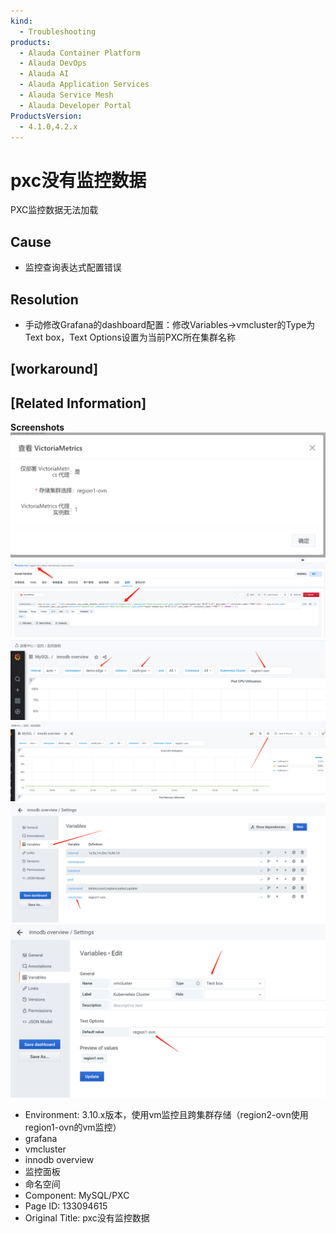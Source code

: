 ```yaml
---
kind:
  - Troubleshooting
products:
  - Alauda Container Platform
  - Alauda DevOps
  - Alauda AI
  - Alauda Application Services
  - Alauda Service Mesh
  - Alauda Developer Portal
ProductsVersion:
  - 4.1.0,4.2.x
---
```

<!-- A type of document that involves encountering a fault, diagnosing it, performing root cause analysis, and providing solutions. -->

# pxc没有监控数据

PXC监控数据无法加载

## Cause
- 监控查询表达式配置错误

## Resolution
- 手动修改Grafana的dashboard配置：修改Variables->vmcluster的Type为Text box，Text Options设置为当前PXC所在集群名称

## [workaround]

## [Related Information]
**Screenshots**
![](assets/pxcmei-you-jian-kong-shu-ju/image2023-1-4_15-4-33.png)
![](assets/pxcmei-you-jian-kong-shu-ju/mceclip0_1671184687284_86ur8.png)
![](assets/pxcmei-you-jian-kong-shu-ju/image2023-1-5_1-21-7.png)
![](assets/pxcmei-you-jian-kong-shu-ju/image2023-1-5_1-21-59.png)
![](assets/pxcmei-you-jian-kong-shu-ju/image2023-1-5_1-23-48.png)
![](assets/pxcmei-you-jian-kong-shu-ju/image2023-1-5_1-24-58.png)
- Environment: 3.10.x版本，使用vm监控且跨集群存储（region2-ovn使用region1-ovn的vm监控）
- grafana
- vmcluster
- innodb overview
- 监控面板
- 命名空间
- Component: MySQL/PXC
- Page ID: 133094615
- Original Title: pxc没有监控数据

